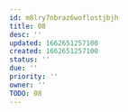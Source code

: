 ```yaml
---
id: m8lry7nbraz6woflostjbjh
title: 08
desc: ''
updated: 1662651257100
created: 1662651257100
status: ''
due: ''
priority: ''
owner: ''
TODO: 08
---
```

